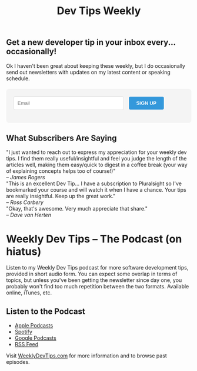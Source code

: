 ﻿---
title: "Dev Tips Weekly"
url: "/tips"
featuredImage: "/img/DevTipsWeekly.jpg"
type: "page"
description: "Sign up for occasional tips and updates from Ardalis in your inbox. Also, catch up on Weekly Dev Tips – The Podcast for more software development tips, provided in short audio form."
---

## Get a new developer tip in your inbox every... occasionally!

Ok I haven't been great about keeping these weekly, but I do occasionally send out newsletters with updates on my latest content or speaking schedule.

<form action="https://ardalis.us14.list-manage.com/subscribe/post?u=0b9fbf9ec0a5c17bc8d5ce86a&amp;id=7b25d3d898" method="post" target="_blank" style="background: #f4f4f4; padding: 20px; border-radius: 8px; margin: 20px 0;">
    <div style="margin-bottom: 15px;">
        <input type="email" name="EMAIL" placeholder="Email" required style="width: 300px; padding: 10px; border: 1px solid #ddd; border-radius: 4px; margin-right: 10px;">
        <button type="submit" style="background: #3498db; color: white; padding: 10px 20px; border: none; border-radius: 4px; cursor: pointer; font-weight: bold;">SIGN UP</button>
    </div>
    <div style="position: absolute; left: -5000px;">
        <input type="text" name="b_0b9fbf9ec0a5c17bc8d5ce86a_7b25d3d898" tabindex="-1" value="">
    </div>
</form>

## What Subscribers Are Saying

<article class="message">
    <div class="message-body">
        "I just wanted to reach out to express my appreciation for your weekly dev tips. I find them really useful/insightful and feel you judge the length of the articles well, making them easy/quick to digest in a coffee break (your way of explaining concepts helps too of course!)"
        <br>
        <cite>– James Rogers</cite>
    </div>
</article>

<article class="message">
    <div class="message-body">
        "This is an excellent Dev Tip… I have a subscription to Pluralsight so I've bookmarked your course and will watch it when I have a chance. Your tips are really insightful. Keep up the great work."
        <br>
        <cite>– Ross Carbery</cite>
    </div>
</article>

<article class="message">
    <div class="message-body">
        "Okay, that's awesome. Very much appreciate that share."
        <br>
        <cite>– Dave van Herten</cite>
    </div>
</article>

# Weekly Dev Tips – The Podcast (on hiatus)

Listen to my Weekly Dev Tips podcast for more software development tips, provided in short audio form. You can expect some overlap in terms of topics, but unless you've been getting the newsletter since day one, you probably won't find too much repetition between the two formats. Available online, iTunes, etc.

## Listen to the Podcast

- [Apple Podcasts](https://podcasts.apple.com/us/podcast/weekly-dev-tips/id1445815219)
- [Spotify](https://open.spotify.com/show/3J5jLwk8gQs6k2kRk7GkHr)
- [Google Podcasts](https://podcasts.google.com/feed/aHR0cHM6Ly93d3cud2Vla2x5ZGV2dGlwcy5jb20vcG9kY2FzdC9mZWVk)
- [RSS Feed](https://www.weeklydevtips.com/podcast/feed)

Visit [WeeklyDevTips.com](https://www.weeklydevtips.com/) for more information and to browse past episodes.
